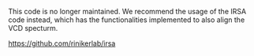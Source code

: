 This code is no longer maintained. We recommend the usage of the IRSA code instead, which has the functionalities implemented to also align the VCD specturm.

https://github.com/rinikerlab/irsa

